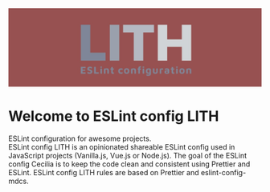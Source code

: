 <img alt="LITH" src="eslint-config-lith.jpg">  

# Welcome to ESLint config LITH  
ESLint configuration for awesome projects.  
ESLint config LITH is an opinionated shareable ESLint config used in JavaScript projects (Vanilla.js, Vue.js or Node.js). The goal of the ESLint config Cecilia is to keep the code clean and consistent using Prettier and ESLint. ESLint config LITH rules are based on Prettier and eslint-config-mdcs.
